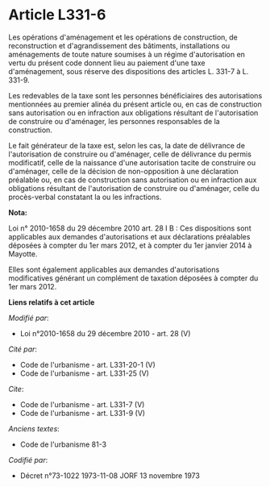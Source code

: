 # Article L331-6

Les opérations d'aménagement et les opérations de construction, de reconstruction et d'agrandissement des bâtiments,
installations ou aménagements de toute nature soumises à un régime d'autorisation en vertu du présent code donnent lieu au
paiement d'une taxe d'aménagement, sous réserve des dispositions des articles L. 331-7 à L. 331-9. 

Les redevables de la taxe sont les personnes bénéficiaires des autorisations mentionnées au premier alinéa du présent article
ou, en cas de construction sans autorisation ou en infraction aux obligations résultant de l'autorisation de construire ou
d'aménager, les personnes responsables de la construction. 

Le fait générateur de la taxe est, selon les cas, la date de délivrance de l'autorisation de construire ou d'aménager, celle
de délivrance du permis modificatif, celle de la naissance d'une autorisation tacite de construire ou d'aménager, celle de la
décision de non-opposition à une déclaration préalable ou, en cas de construction sans autorisation ou en infraction aux
obligations résultant de l'autorisation de construire ou d'aménager, celle du procès-verbal constatant la ou les infractions.

**Nota:**

Loi n° 2010-1658 du 29 décembre 2010 art. 28 I B : Ces dispositions sont applicables aux demandes d'autorisations et aux
déclarations préalables déposées à compter du 1er mars 2012, et à compter du 1er janvier 2014 à Mayotte. 

Elles sont également applicables aux demandes d'autorisations modificatives générant un complément de taxation déposées à
compter du 1er mars 2012.

**Liens relatifs à cet article**

_Modifié par_:

  - Loi n°2010-1658 du 29 décembre 2010 - art. 28 (V)

_Cité par_:

  - Code de l'urbanisme - art. L331-20-1 (V)
  - Code de l'urbanisme - art. L331-25 (V)

_Cite_:

  - Code de l'urbanisme - art. L331-7 (V)
  - Code de l'urbanisme - art. L331-9 (V)

_Anciens textes_:

  - Code de l'urbanisme 81-3

_Codifié par_:

  - Décret n°73-1022 1973-11-08 JORF 13 novembre 1973
